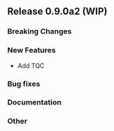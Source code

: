 ## Release 0.9.0a2 (WIP)

### Breaking Changes

### New Features
- Add TQC

### Bug fixes

### Documentation

### Other
